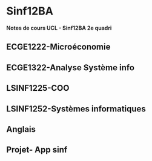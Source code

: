 # Sinf12BA
**Notes de cours UCL - Sinf12BA 2e quadri**

## ECGE1222-Microéconomie
## ECGE1322-Analyse Système info
## LSINF1225-COO
## LSINF1252-Systèmes informatiques
## Anglais
## Projet- App sinf
